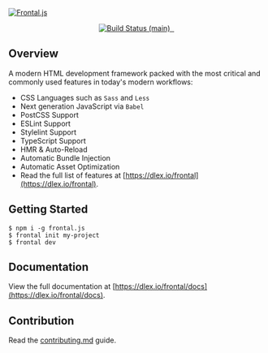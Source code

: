 [![Frontal.js](https://dlex.io/frontal/assets/github_banner.png)](https://dlex.io/frontal)

<p align="center">
  <a aria-label="Build Status" href="https://github.com/dlexio/frontal.js/actions?query=branch%3Amain">
    <img alt="Build Status (main)" src="https://img.shields.io/github/workflow/status/dlexio/frontal.js/test/main?style=for-the-badge&labelColor=000000">
  </a>
  <a aria-label="NPM version" href="https://www.npmjs.com/package/frontal.js">
    <img alt="" src="https://img.shields.io/npm/v/frontal.js.svg?style=for-the-badge&labelColor=000000">
  </a>
  <a aria-label="License" href="https://github.com/vercel/next.js/blob/canary/license.md">
    <img alt="" src="https://img.shields.io/npm/l/frontal.js.svg?style=for-the-badge&labelColor=000000">
  </a>
</p>

## Overview

A modern HTML development framework packed with the most critical and commonly used features in today's modern workflows:

- CSS Languages such as `Sass` and `Less`
- Next generation JavaScript via `Babel`
- PostCSS Support
- ESLint Support
- Stylelint Support
- TypeScript Support
- HMR & Auto-Reload
- Automatic Bundle Injection
- Automatic Asset Optimization
- Read the full list of features at [https://dlex.io/frontal](https://dlex.io/frontal).

## Getting Started

```
$ npm i -g frontal.js
$ frontal init my-project
$ frontal dev
```

## Documentation

View the full documentation at [https://dlex.io/frontal/docs](https://dlex.io/frontal/docs).

## Contribution

Read the [contributing.md](/contributing.md) guide.

